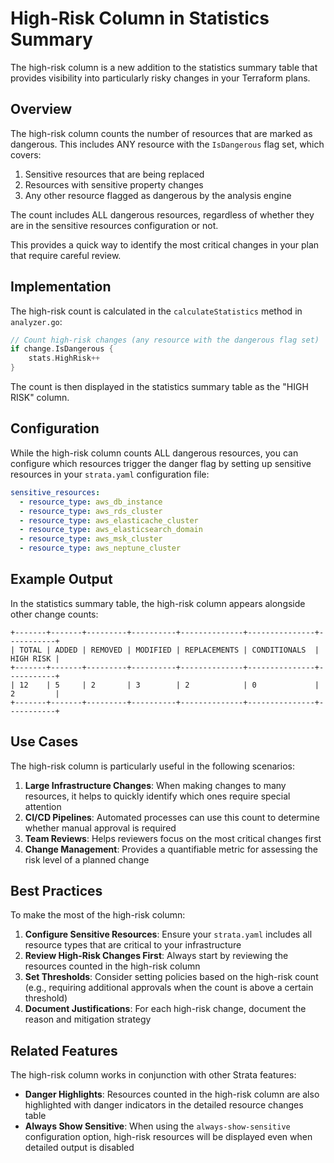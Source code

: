 # High-Risk Column in Statistics Summary

The high-risk column is a new addition to the statistics summary table that provides visibility into particularly risky changes in your Terraform plans.

## Overview

The high-risk column counts the number of resources that are marked as dangerous. This includes ANY resource with the `IsDangerous` flag set, which covers:
1. Sensitive resources that are being replaced
2. Resources with sensitive property changes
3. Any other resource flagged as dangerous by the analysis engine

The count includes ALL dangerous resources, regardless of whether they are in the sensitive resources configuration or not.

This provides a quick way to identify the most critical changes in your plan that require careful review.

## Implementation

The high-risk count is calculated in the `calculateStatistics` method in `analyzer.go`:

```go
// Count high-risk changes (any resource with the dangerous flag set)
if change.IsDangerous {
    stats.HighRisk++
}
```

The count is then displayed in the statistics summary table as the "HIGH RISK" column.

## Configuration

While the high-risk column counts ALL dangerous resources, you can configure which resources trigger the danger flag by setting up sensitive resources in your `strata.yaml` configuration file:

```yaml
sensitive_resources:
  - resource_type: aws_db_instance
  - resource_type: aws_rds_cluster
  - resource_type: aws_elasticache_cluster
  - resource_type: aws_elasticsearch_domain
  - resource_type: aws_msk_cluster
  - resource_type: aws_neptune_cluster
```

## Example Output

In the statistics summary table, the high-risk column appears alongside other change counts:

```
+-------+-------+---------+----------+--------------+---------------+-----------+
| TOTAL | ADDED | REMOVED | MODIFIED | REPLACEMENTS | CONDITIONALS  | HIGH RISK |
+-------+-------+---------+----------+--------------+---------------+-----------+
| 12    | 5     | 2       | 3        | 2            | 0             | 2         |
+-------+-------+---------+----------+--------------+---------------+-----------+
```

## Use Cases

The high-risk column is particularly useful in the following scenarios:

1. **Large Infrastructure Changes**: When making changes to many resources, it helps to quickly identify which ones require special attention
2. **CI/CD Pipelines**: Automated processes can use this count to determine whether manual approval is required
3. **Team Reviews**: Helps reviewers focus on the most critical changes first
4. **Change Management**: Provides a quantifiable metric for assessing the risk level of a planned change

## Best Practices

To make the most of the high-risk column:

1. **Configure Sensitive Resources**: Ensure your `strata.yaml` includes all resource types that are critical to your infrastructure
2. **Review High-Risk Changes First**: Always start by reviewing the resources counted in the high-risk column
3. **Set Thresholds**: Consider setting policies based on the high-risk count (e.g., requiring additional approvals when the count is above a certain threshold)
4. **Document Justifications**: For each high-risk change, document the reason and mitigation strategy

## Related Features

The high-risk column works in conjunction with other Strata features:

- **Danger Highlights**: Resources counted in the high-risk column are also highlighted with danger indicators in the detailed resource changes table
- **Always Show Sensitive**: When using the `always-show-sensitive` configuration option, high-risk resources will be displayed even when detailed output is disabled